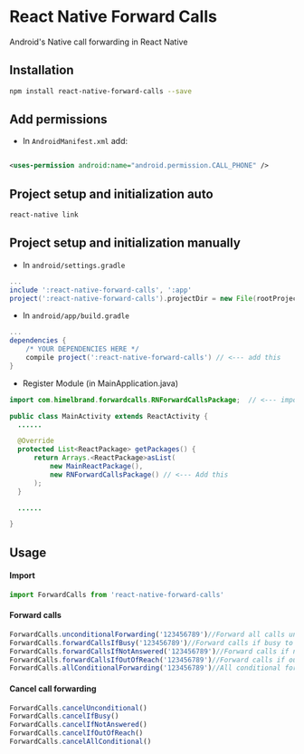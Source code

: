 # React Native Forward Calls
Android's Native call forwarding in React Native

## Installation

```bash
npm install react-native-forward-calls --save
```
## Add permissions
* In `AndroidManifest.xml` add:
```xml

<uses-permission android:name="android.permission.CALL_PHONE" />
```
## Project setup and initialization auto
```bash
react-native link
```
## Project setup and initialization manually 

* In `android/settings.gradle`

```gradle
...
include ':react-native-forward-calls', ':app'
project(':react-native-forward-calls').projectDir = new File(rootProject.projectDir, '../node_modules/react-native-forward-calls/android')
```

* In `android/app/build.gradle`

```gradle
...
dependencies {
    /* YOUR DEPENDENCIES HERE */
    compile project(':react-native-forward-calls') // <--- add this
}

```

* Register Module (in MainApplication.java)

```java
import com.himelbrand.forwardcalls.RNForwardCallsPackage;  // <--- import

public class MainActivity extends ReactActivity {
  ......

  @Override
  protected List<ReactPackage> getPackages() {
      return Arrays.<ReactPackage>asList(
          new MainReactPackage(),
          new RNForwardCallsPackage() // <--- Add this
      );
  }

  ......

}
```


## Usage

#### Import

```javascript
import ForwardCalls from 'react-native-forward-calls'
```

#### Forward calls 

```javascript
ForwardCalls.unconditionalForwarding('123456789')//Forward all calls unconditionally to the number 123456789
ForwardCalls.forwardCallsIfBusy('123456789')//Forward calls if busy to the number 123456789
ForwardCalls.forwardCallsIfNotAnswered('123456789')//Forward calls if not answered to the number 123456789
ForwardCalls.forwardCallsIfOutOfReach('123456789')//Forward calls if out of reach to the number 123456789
ForwardCalls.allConditionalForwarding('123456789')//All conditional forwarding activated to the number 123456789
```

#### Cancel call forwarding

```javascript
ForwardCalls.cancelUnconditional()
ForwardCalls.cancelIfBusy()
ForwardCalls.cancelIfNotAnswered()
ForwardCalls.cancelIfOutOfReach()
ForwardCalls.cancelAllConditional()
```


